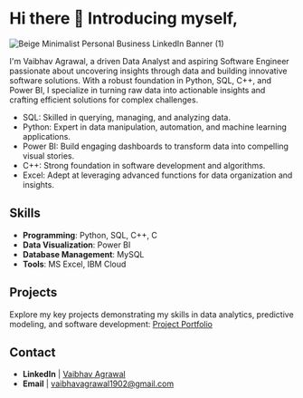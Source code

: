 # Hi there 👋 Introducing myself,

![Beige Minimalist Personal Business LinkedIn Banner (1)](https://github.com/user-attachments/assets/2e1f3d02-7c04-49ff-b923-085fb4d99fbc)


I'm Vaibhav Agrawal, a driven Data Analyst and aspiring Software Engineer passionate about uncovering insights through data and building innovative software solutions. With a robust foundation in Python, SQL, C++, and Power BI, I specialize in turning raw data into actionable insights and crafting efficient solutions for complex challenges.

- SQL: Skilled in querying, managing, and analyzing data.
- Python: Expert in data manipulation, automation, and machine learning applications.
- Power BI: Build engaging dashboards to transform data into compelling visual stories.
- C++: Strong foundation in software development and algorithms.
- Excel: Adept at leveraging advanced functions for data organization and insights.

## Skills
- **Programming**: Python, SQL, C++, C
- **Data Visualization**: Power BI
- **Database Management**: MySQL
- **Tools**: MS Excel, IBM Cloud

## Projects
Explore my key projects demonstrating my skills in data analytics, predictive modeling, and software development:
[Project Portfolio](https://github.com/vaibhav010902?tab=repositories)

## Contact
- **LinkedIn** | [Vaibhav Agrawal](https://www.linkedin.com/in/vaibhavagrawal1902)
- **Email** | vaibhavagrawal1902@gmail.com
